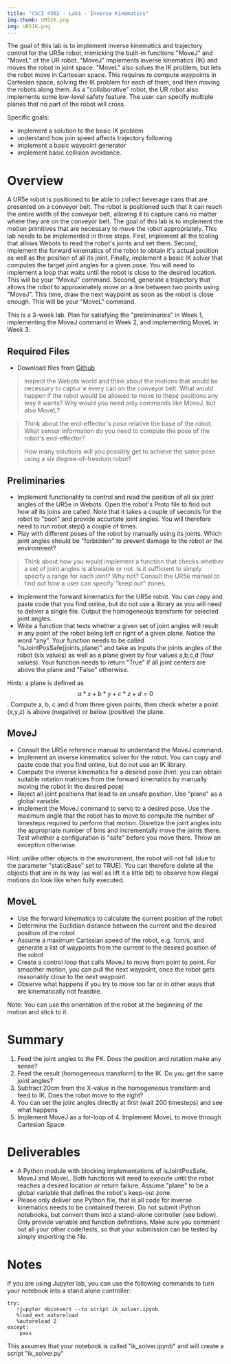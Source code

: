 ```yaml
---
title: "CSCI 4302 - Lab1 - Inverse Kinematics"
img-thumb: UR5IK.png
img: UR5IK.png
---
```


The goal of this lab is to implement inverse kinematics and trajectory control for the UR5e robot, mimicking the built-in functions "MoveJ" and "MoveL" of the UR robot. "MoveJ" implements inverse kinematics (IK) and moves the robot in joint space. 
"MoveL" also solves the IK problem, but lets the robot move in Cartesian space. 
This requires to compute waypoints in Cartesian space, solving the IK problem for each of them, and then moving the robots along them.
As a "collaborative" robot, the UR robot also implements some low-level safety feature. The user can specify multiple planes that no part of the robot will cross.

Specific goals:

- implement a solution to the basic IK problem 
- understand how join speed affects trajectory following
- implement a basic waypoint generator
- implement basic collision avoidance. 

# Overview

A UR5e robot is positioned to be able to collect beverage cans that are presented on a conveyor belt. 
The robot is positioned such that it can reach the entire width of the conveyor belt, allowing it to capture cans no matter where they are on the conveyor belt.
The goal of this lab is to implement the motion primitives that are necessary to move the robot appropriately.
This lab needs to be implemented in three steps. 
First, implement all the tooling that allows Webots to read the robot's joints and set them. 
Second, implement the forward kinematics of the robot to obtain it's actual position as well as the position of all its joint. 
Finally,  implement a basic IK solver that computes the target joint angles for a given pose. You will need to implement a loop that waits until the robot is close to the desired location. 
This will be your "MoveJ" command. 
Second, generate a trajectory that allows the robot to approximately move on a line between two points using "MoveJ".
This time, draw the next waypoint as soon as the robot is close enough. 
This will be your "MoveL" command.

This is a 3-week lab. Plan for satisfying the "preliminaries" in Week 1, implementing the MoveJ command in Week 2, and implementing MoveL in Week 3.

## Required Files

- Download files from [Github](https://github.com/Introduction-to-Autonomous-Robots/labs/tree/main/csci4302manipulation/lab1_inverse_kinematics) 


> Inspect the Webots world and think about the motions that would be necessary to captur`e every can on the conveyor belt. What would happen if the robot would be allowed to move to these positions any way it wants? Why would you need only commands like MoveJ, but also MoveL?

> Think about the end-effector's pose relative the base of the robot. What sensor information do you need to compute the pose of the robot's end-effector?

> How many solutions will you possibly get to achieve the same pose using a six degree-of-freedom robot?


## Preliminaries

- Implement functionality to control and read the position of all six joint angles of the UR5e in Webots. Open the robot's Proto file to find out how all its joins are called. Note that it takes a couple of seconds for the robot to "boot" and provide accurtate joint angles. You will therefore need to run robot.step() a couple of times.
- Play with different poses of the robot by manually using its joints. Which joint angles should be "forbidden" to prevent damage to the robot or the environment?

> Think about how you would implement a function that checks whether a set of joint angles is allowable or not. Is it sufficient to simply specify a range for each joint? Why not? Consult the UR5e manual to find out how a user can specify "keep out" zones.

- Implement the forward kinematics for the UR5e robot. You can copy and paste code that you find online, but do not use a library as you will need to deliver a single file. Output the homogeneous transform for selected joint angles. 
- Write a function that tests whether a given set of joint angles will result in any point of the robot being left or right of a given plane. Notice the word "any".
Your function needs to be called "isJointPosSafe(joints,plane)" and take as inputs the joints angles of the robot (six values) as well as a plane given by four values a,b,c,d (four values).
Your function needs to return "True" if all joint centers are above the plane and "False" otherwise.

Hints: a plane is defined as $$ a*x+b*y+c*z+d=0 $$. 
Compute a, b, c and d from three given points, then check wheter a point (x,y,z) is above (negative) or below (positive) the plane. 

## MoveJ

- Consult the UR5e reference manual to understand the MoveJ command.
- Implement an inverse kinematics solver for the robot. You can copy and paste code that you find online, but do not use an IK library. 
- Compute the inverse kinematics for a desired pose (hint: you can obtain suitable rotation matrices from the forward kinematics by manually moving the robot in the desired pose)
- Reject all joint positions that lead to an unsafe position. Use "plane" as a global variable. 
- Implement the MoveJ command to servo to a desired pose. Use the maximum angle that the robot has to move to compute the number of timesteps required to perform that motion.
Disretize the joint angles into the appropriate number of bins and incrementally move the joints there. Test whether a configuration is "safe" before you move there. Throw an exception otherwise. 

Hint: unlike other objects in the environment, the robot will not fall (due to the parameter "staticBase" set to TRUE). You can therefore delete all the objects that are in its way (as well as lift it a little bit) to observe how illegal motions do look like when fully executed. 

## MoveL

- Use the forward kinematics to calculate the current position of the robot
- Determine the Euclidian distance between the current and the desired position of the robot
- Assume a maximum Cartesian speed of the robot, e.g. 1cm/s, and generate a list of waypoints from the current to the desired position of the robot
- Create a control loop that calls MoveJ to move from point to point. For smoother motion, you can pull the next waypoint, once the robot gets reasonably close to the next waypoint.  
- Observe what happens if you try to move too far or in other ways that are kinematically not feasible.

Note: You can use the orientation of the robot at the beginning of the motion and stick to it.

# Summary

1. Feed the joint angles to the FK. Does the position and rotation make any sense?
2. Feed the result (homogeneous transform) to the IK. Do you get the same joint angles?
3. Subtract 20cm from the X-value in the homogeneous transform and feed to IK. Does the robot move to the right?
4. You can set the joint angles directly at first (wait 200 timesteps) and see what happens
5. Implement MoveJ as a for-loop of 4. Implement MoveL to move through Cartesian Space. 



# Deliverables

- A Python module with blocking implementations of isJointPosSafe, MoveJ and MoveL. 
Both functions will need to execute until the robot reaches a desired location or return failure.
Assume "plane" to be a global variable that defines the robot's keep-out zone. 
- Please only deliver one Python file, that is all code for inverse kinematics needs to be contained therein. Do not submit iPython notebooks, but convert them into a stand-alone controller (see below). Only provide variable and function definitions. Make sure you comment out all your other code/tests, so that your submission can be tested by simply importing the file. 

# Notes

If you are using Jupyter lab, you can use the following commands to turn your notebook into a stand alone controller:

```
try:
   !jupyter nbconvert --to script ik_solver.ipynb
   %load_ext autoreload
   %autoreload 2   
except:
    pass
```

This assumes that your notebook is called "ik_solver.ipynb" and will create a script "ik_solver.py"
